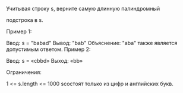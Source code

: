 Учитывая строку s, верните самую длинную 
палиндромный
 
подстрока
в s.

 

Пример 1:

Ввод: s = "babad"
 Вывод: "bab"
 Объяснение: "aba" также является допустимым ответом.
Пример 2:

Ввод: s = «cbbd»
 Выход: «bb»
 

Ограничения:

1 <= s.length <= 1000
sсостоят только из цифр и английских букв.